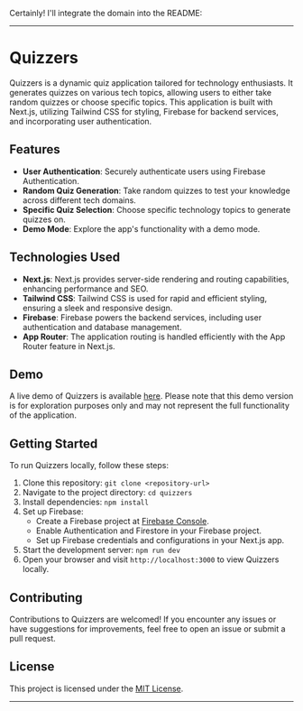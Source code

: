 Certainly! I'll integrate the domain into the README:

---

# Quizzers

Quizzers is a dynamic quiz application tailored for technology enthusiasts. It generates quizzes on various tech topics, allowing users to either take random quizzes or choose specific topics. This application is built with Next.js, utilizing Tailwind CSS for styling, Firebase for backend services, and incorporating user authentication.

## Features

- **User Authentication**: Securely authenticate users using Firebase Authentication.
- **Random Quiz Generation**: Take random quizzes to test your knowledge across different tech domains.
- **Specific Quiz Selection**: Choose specific technology topics to generate quizzes on.
- **Demo Mode**: Explore the app's functionality with a demo mode.

## Technologies Used

- **Next.js**: Next.js provides server-side rendering and routing capabilities, enhancing performance and SEO.
- **Tailwind CSS**: Tailwind CSS is used for rapid and efficient styling, ensuring a sleek and responsive design.
- **Firebase**: Firebase powers the backend services, including user authentication and database management.
- **App Router**: The application routing is handled efficiently with the App Router feature in Next.js.

## Demo

A live demo of Quizzers is available [here](https://quizzers-nine.vercel.app/). Please note that this demo version is for exploration purposes only and may not represent the full functionality of the application.

## Getting Started

To run Quizzers locally, follow these steps:

1. Clone this repository: `git clone <repository-url>`
2. Navigate to the project directory: `cd quizzers`
3. Install dependencies: `npm install`
4. Set up Firebase:
   - Create a Firebase project at [Firebase Console](https://console.firebase.google.com/).
   - Enable Authentication and Firestore in your Firebase project.
   - Set up Firebase credentials and configurations in your Next.js app.
5. Start the development server: `npm run dev`
6. Open your browser and visit `http://localhost:3000` to view Quizzers locally.

## Contributing

Contributions to Quizzers are welcomed! If you encounter any issues or have suggestions for improvements, feel free to open an issue or submit a pull request.

## License

This project is licensed under the [MIT License](LICENSE).

---
